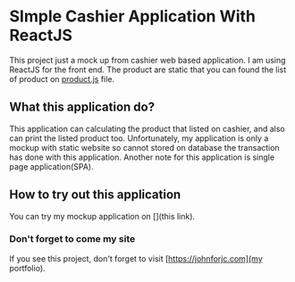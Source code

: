 # SImple Cashier Application With ReactJS

This project just a mock up from cashier web based application. I am using ReactJS for the front end. The product are static that you can found the list of product on [product.js](https://github.com/johnforjc/cashier-app/blob/master/src/data/product.js) file.

## What this application do?

This application can calculating the product that listed on cashier, and also can print the listed product too. Unfortunately, my application is only a mockup with static website so cannot stored on database the transaction has done with this application. Another note for this application is single page application(SPA).

## How to try out this application

You can try my mockup application on [](this link).

### Don't forget to come my site

If you see this project, don't forget to visit [https://johnforjc.com](my portfolio).
